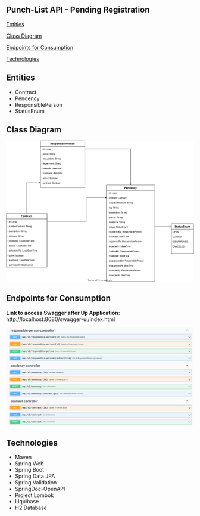 ## Punch-List API - Pending Registration

[Entities](https://github.com/djbrunoramon/punch-list-api#entities)

[Class Diagram](https://github.com/djbrunoramon/punch-list-api#class-diagram)

[Endpoints for Consumption](https://github.com/djbrunoramon/punch-list-api#endpoints-for-consumption)

[Technologies](https://github.com/djbrunoramon/punch-list-api#technologies)


## Entities
* Contract
* Pendency
* ResponsiblePerson
* StatusEnum


## Class Diagram

![class-diagram](https://github.com/djbrunoramon/punch-list-api/blob/main/docs/img/punchlist-api.drawio.svg "Class Diagram")

## Endpoints for Consumption

**Link to access Swagger after Up Application:** http://localhost:8080/swagger-ui/index.html

![swagger](https://github.com/djbrunoramon/punch-list-api/blob/main/docs/img/overview_endpoints_punch-list-api.png "Swagger")

## Technologies
* Maven
* Spring Web
* Spring Boot
* Spring Data JPA
* Spring Validation
* SpringDoc-OpenAPI
* Project Lombok
* Liquibase
* H2 Database
